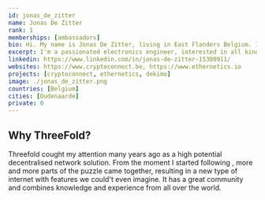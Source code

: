 ```yaml
---
id: jonas_de_zitter
name: Jonas De Zitter
rank: 1
memberships: [ambassadors]
bio: Hi. My name is Jonas De Zitter, living in East Flanders Belgium. I have always been fascinated by all kinds of technology.. After my engineering studies, I started working at a development company in Ghent where I make custom electronics and provide consultancy. Since 2016 I have become involved in crypto, after which I founded CryptoConnect together with Gert De Spiegeleer. From that company I started developing green battery systems and I assist Gert with his fast-growing start-up Ethernetics.
excerpt: I'm a passionated electronics engineer, interested in all kinds of exciting technology like blockchain, green energy, power electronics, and of course Threefold.
linkedin: https://www.linkedin.com/in/jonas-de-zitter-15300911/
websites: https://www.cryptoconnect.be, https://www.ethernetics.io
projects: [cryptoconnect, ethernetics, dekimo]
image: ./jonas_de_zitter.png
countries: [Belgium]
cities: [Oudenaarde]
private: 0
---
```


## Why ThreeFold?

Threefold cought my attention many years ago as a high potential decentralised network solution. From the moment I started following , more and more parts of the puzzle came together, resulting in a new type of internet with features we could't even imagine. It has a great community and combines knowledge and experience from all over the world.
